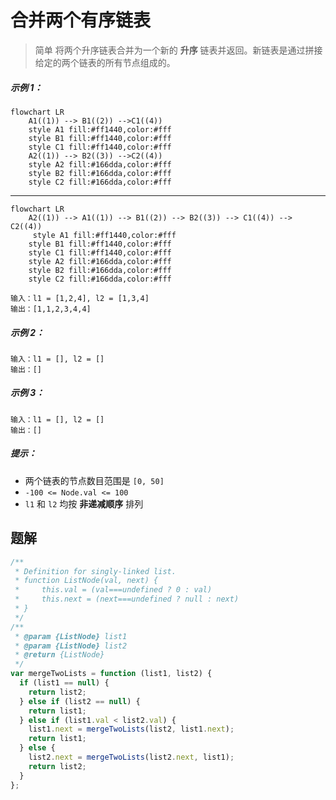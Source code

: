 # 合并两个有序链表

> 简单
> 将两个升序链表合并为一个新的 **升序** 链表并返回。新链表是通过拼接给定的两个链表的所有节点组成的。

##### 示例 1：

```mermaid
flowchart LR
    A1((1)) --> B1((2)) -->C1((4))
    style A1 fill:#ff1440,color:#fff
    style B1 fill:#ff1440,color:#fff
    style C1 fill:#ff1440,color:#fff
    A2((1)) --> B2((3)) -->C2((4))
    style A2 fill:#166dda,color:#fff
    style B2 fill:#166dda,color:#fff
    style C2 fill:#166dda,color:#fff
```

---

```mermaid
flowchart LR
    A2((1)) --> A1((1)) --> B1((2)) --> B2((3)) --> C1((4)) --> C2((4))
     style A1 fill:#ff1440,color:#fff
    style B1 fill:#ff1440,color:#fff
    style C1 fill:#ff1440,color:#fff
    style A2 fill:#166dda,color:#fff
    style B2 fill:#166dda,color:#fff
    style C2 fill:#166dda,color:#fff
```

```
输入：l1 = [1,2,4], l2 = [1,3,4]
输出：[1,1,2,3,4,4]
```

##### 示例 2：

```
输入：l1 = [], l2 = []
输出：[]
```

##### 示例 3：

```
输入：l1 = [], l2 = []
输出：[]
```

##### 提示：

- 两个链表的节点数目范围是 `[0, 50]`
- `-100 <= Node.val <= 100`
- `l1` 和 `l2` 均按 **非递减顺序** 排列

## 题解

```javascript
/**
 * Definition for singly-linked list.
 * function ListNode(val, next) {
 *     this.val = (val===undefined ? 0 : val)
 *     this.next = (next===undefined ? null : next)
 * }
 */
/**
 * @param {ListNode} list1
 * @param {ListNode} list2
 * @return {ListNode}
 */
var mergeTwoLists = function (list1, list2) {
  if (list1 == null) {
    return list2;
  } else if (list2 == null) {
    return list1;
  } else if (list1.val < list2.val) {
    list1.next = mergeTwoLists(list2, list1.next);
    return list1;
  } else {
    list2.next = mergeTwoLists(list2.next, list1);
    return list2;
  }
};
```
